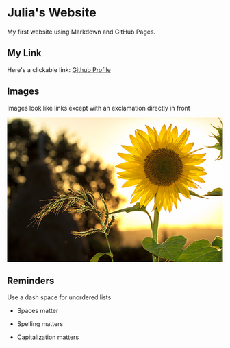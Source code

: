 # Julia's Website 

My first website using Markdown and GitHub Pages.

## My Link

Here's a clickable link: [Github Profile](https://github.com/julia-fangman)

## Images

Images look like links except with an exclamation directly in front

![Sunflower](https://github.com/julia-fangman/cintel-01-pages/blob/main/sunflower.jpg)

## Reminders

Use a dash space for unordered lists

- Spaces matter

- Spelling matters

- Capitalization matters
